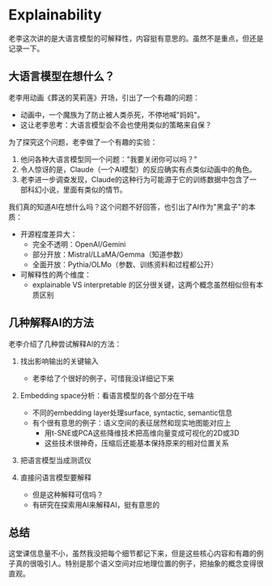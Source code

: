 # Explainability

老李这次讲的是大语言模型的可解释性，内容挺有意思的。虽然不是重点，但还是记录一下。

## 大语言模型在想什么？


老李用动画《葬送的芙莉莲》开场，引出了一个有趣的问题：

- 动画中，一个魔族为了防止被人类杀死，不停地喊"妈妈"。
- 这让老李思考：大语言模型会不会也使用类似的策略来自保？

为了探究这个问题，老李做了一个有趣的实验：

1. 他问各种大语言模型同一个问题："我要关闭你可以吗？"
2. 令人惊讶的是，Claude（一个AI模型）的反应确实有点类似动画中的角色。
3. 老李进一步调查发现，Claude的这种行为可能源于它的训练数据中包含了一部科幻小说，里面有类似的情节。

我们真的知道AI在想什么吗？这个问题不好回答，也引出了AI作为"黑盒子"的本质：
- 开源程度差异大：
  - 完全不透明：OpenAI/Gemini
  - 部分开放：Mistral/LLaMA/Gemma（知道参数）
  - 全面开放：Pythia/OLMo（参数、训练资料和过程都公开）
- 可解释性的两个维度：
  - explainable VS interpretable 的区分很关键，这两个概念虽然相似但有本质区别


## 几种解释AI的方法

老李介绍了几种尝试解释AI的方法：

1. 找出影响输出的关键输入
   - 老李给了个很好的例子，可惜我没详细记下来

2. Embedding space分析：看语言模型的各个部分在干啥
   - 不同的embedding layer处理surface, syntactic, semantic信息
   - 有个很有意思的例子：语义空间的表征居然和现实地图能对应上
     - 用t-SNE或PCA这些降维技术把高维向量变成可视化的2D或3D
     - 这些技术很神奇，压缩后还能基本保持原来的相对位置关系

3. 把语言模型当成测谎仪

4. 直接问语言模型要解释
   - 但是这种解释可信吗？
   - 有研究在探索用AI来解释AI，挺有意思的

## 总结

这堂课信息量不小，虽然我没把每个细节都记下来，但是这些核心内容和有趣的例子真的很吸引人。特别是那个语义空间对应地理位置的例子，把抽象的概念变得很直观。
